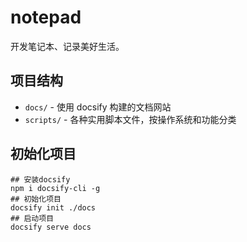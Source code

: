 # notepad
开发笔记本、记录美好生活。

## 项目结构

- `docs/` - 使用 docsify 构建的文档网站
- `scripts/` - 各种实用脚本文件，按操作系统和功能分类

## 初始化项目
```
## 安装docsify
npm i docsify-cli -g
## 初始化项目
docsify init ./docs
## 启动项目
docsify serve docs
```